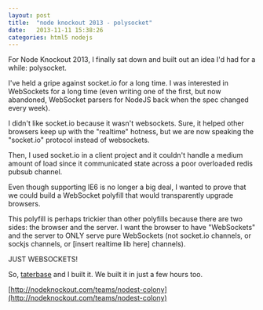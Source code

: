 ```yaml
---
layout: post
title:  "node knockout 2013 - polysocket"
date:   2013-11-11 15:38:26
categories: html5 nodejs
---
```


For Node Knockout 2013, I finally sat down and built out an idea I'd had for a while: polysocket.

I've held a gripe against socket.io for a long time. I was interested in WebSockets for a long time (even writing one of the first, but now abandoned, WebSocket parsers for NodeJS back when the spec changed every week).

I didn't like socket.io because it wasn't websockets. Sure, it helped other browsers keep up with the "realtime" hotness, but we are now speaking the "socket.io" protocol instead of websockets.

Then, I used socket.io in a client project and it couldn't handle a medium amount of load since it communicated state across a poor overloaded redis pubsub channel.

Even though supporting IE6 is no longer a big deal, I wanted to prove that we could build a WebSocket polyfill that would transparently upgrade browsers.

This polyfill is perhaps trickier than other polyfills because there are two sides: the browser and the server. I want the browser to have "WebSockets" and the server to ONLY serve pure WebSockets (not socket.io channels, or sockjs channels, or [insert realtime lib here] channels).

JUST WEBSOCKETS!

So, [taterbase](http://twitter.com/taterbase) and I built it. We built it in just a few hours too.

[http://nodeknockout.com/teams/nodest-colony](http://nodeknockout.com/teams/nodest-colony)